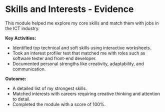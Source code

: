 # Skills and Interests - Evidence

This module helped me explore my core skills and match them with jobs in the ICT industry.

**Key Activities:**
- Identified top technical and soft skills using interactive worksheets.
- Took an interest profiler test that matched me with roles such as software tester and front-end developer.
- Documented personal strengths like creativity, adaptability, and communication.

**Outcome:**
- A detailed list of my strongest skills.
- Matched interests with careers requiring creative thinking and attention to detail.
- Completed the module with a score of 100%.
